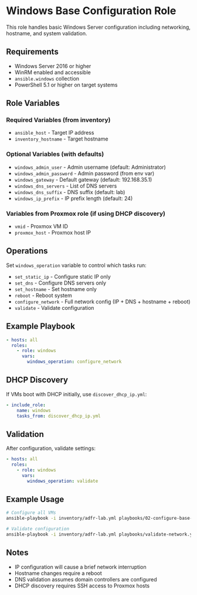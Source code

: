 # Windows Base Configuration Role

This role handles basic Windows Server configuration including networking, hostname, and system validation.

## Requirements

- Windows Server 2016 or higher
- WinRM enabled and accessible
- `ansible.windows` collection
- PowerShell 5.1 or higher on target systems

## Role Variables

### Required Variables (from inventory)
- `ansible_host` - Target IP address
- `inventory_hostname` - Target hostname

### Optional Variables (with defaults)
- `windows_admin_user` - Admin username (default: Administrator)
- `windows_admin_password` - Admin password (from env var)
- `windows_gateway` - Default gateway (default: 192.168.35.1)
- `windows_dns_servers` - List of DNS servers
- `windows_dns_suffix` - DNS suffix (default: lab)
- `windows_ip_prefix` - IP prefix length (default: 24)

### Variables from Proxmox role (if using DHCP discovery)
- `vmid` - Proxmox VM ID
- `proxmox_host` - Proxmox host IP

## Operations

Set `windows_operation` variable to control which tasks run:

- `set_static_ip` - Configure static IP only
- `set_dns` - Configure DNS servers only
- `set_hostname` - Set hostname only
- `reboot` - Reboot system
- `configure_network` - Full network config (IP + DNS + hostname + reboot)
- `validate` - Validate configuration

## Example Playbook
```yaml
- hosts: all
  roles:
    - role: windows
      vars:
        windows_operation: configure_network
```

## DHCP Discovery

If VMs boot with DHCP initially, use `discover_dhcp_ip.yml`:
```yaml
- include_role:
    name: windows
    tasks_from: discover_dhcp_ip.yml
```

## Validation

After configuration, validate settings:
```yaml
- hosts: all
  roles:
    - role: windows
      vars:
        windows_operation: validate
```

## Example Usage
```bash
# Configure all VMs
ansible-playbook -i inventory/adfr-lab.yml playbooks/02-configure-base-os.yml

# Validate configuration
ansible-playbook -i inventory/adfr-lab.yml playbooks/validate-network.yml
```

## Notes

- IP configuration will cause a brief network interruption
- Hostname changes require a reboot
- DNS validation assumes domain controllers are configured
- DHCP discovery requires SSH access to Proxmox hosts